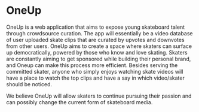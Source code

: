 # OneUp

OneUp is a web application that aims to expose young skateboard talent through crowdsource curation. The app will essentially be a video database of user uploaded skate clips that are curated by upvotes and downvotes from other users. OneUp aims to create a space where skaters can surface up democratically, powered by those who know and love skating. Skaters are constantly aiming to get sponsored while building their personal brand, and Oneup can make this process more efficient. Besides serving the committed skater, anyone who simply enjoys watching skate videos will have a place to watch the top clips and have a say in which video/skater should be noticed. 

We believe OneUp will allow skaters to continue pursuing their passion and can possibly change the current form of skateboard media.
